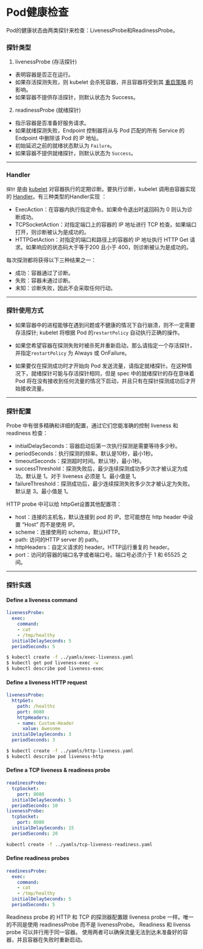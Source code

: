 # Pod健康检查

Pod的健康状态由两类探针来检查：LivenessProbe和ReadinessProbe。

### 探针类型
1. livenessProbe (存活探针)
  - 表明容器是否正在运行。
  - 如果存活探测失败，则 kubelet 会杀死容器，并且容器将受到其 [重启策略](https://kubernetes.io/docs/concepts/workloads/pods/pod-lifecycle/#restart-policy) 的影响。
  - 如果容器不提供存活探针，则默认状态为 Success。
2. readinessProbe (就绪探针)  
  - 指示容器是否准备好服务请求。
  - 如果就绪探测失败，Endpoint 控制器将从与 Pod 匹配的所有 Service 的 Endpoint 中删除该 Pod 的 IP 地址。
  - 初始延迟之前的就绪状态默认为 `Failure`。
  - 如果容器不提供就绪探针，则默认状态为 `Success`。

-----
### Handler

`探针` 是由 [kubelet](https://kubernetes.io/docs/admin/kubelet/) 对容器执行的定期诊断。要执行诊断，kubelet 调用由容器实现的 [Handler](https://godoc.org/k8s.io/kubernetes/pkg/api/v1#Handler)。有三种类型的Handler实现 ：

- ExecAction：在容器内执行指定命令。如果命令退出时返回码为 0 则认为诊断成功。
- TCPSocketAction：对指定端口上的容器的 IP 地址进行 TCP 检查。如果端口打开，则诊断被认为是成功的。
- HTTPGetAction：对指定的端口和路径上的容器的 IP 地址执行 HTTP Get 请求。如果响应的状态码大于等于200 且小于 400，则诊断被认为是成功的。

每次探测都将获得以下三种结果之一：

- 成功：容器通过了诊断。
- 失败：容器未通过诊断。
- 未知：诊断失败，因此不会采取任何行动。

----
### 探针使用方式
- 如果容器中的进程能够在遇到问题或不健康的情况下自行崩溃，则不一定需要存活探针; kubelet 将根据 Pod 的`restartPolicy` 自动执行正确的操作。

- 如果您希望容器在探测失败时被杀死并重新启动，那么请指定一个存活探针，并指定`restartPolicy` 为 Always 或 OnFailure。

- 如果要仅在探测成功时才开始向 Pod 发送流量，请指定就绪探针。在这种情况下，就绪探针可能与存活探针相同，但是 spec 中的就绪探针的存在意味着 Pod 将在没有接收到任何流量的情况下启动，并且只有在探针探测成功后才开始接收流量。

----
### 探针配置
Probe 中有很多精确和详细的配置，通过它们您能准确的控制 liveness 和 readiness 检查：
- initialDelaySeconds：容器启动后第一次执行探测是需要等待多少秒。
- periodSeconds：执行探测的频率。默认是10秒，最小1秒。
- timeoutSeconds：探测超时时间。默认1秒，最小1秒。
- successThreshold：探测失败后，最少连续探测成功多少次才被认定为成功。默认是 1。对于 liveness 必须是 1。最小值是 1。
- failureThreshold：探测成功后，最少连续探测失败多少次才被认定为失败。默认是 3。最小值是 1。  

HTTP probe 中可以给 httpGet设置其他配置项：
- host：连接的主机名，默认连接到 pod 的 IP。您可能想在 http header 中设置 “Host” 而不是使用 IP。
- scheme：连接使用的 schema，默认HTTP。
- path: 访问的HTTP server 的 path。
- httpHeaders：自定义请求的 header。HTTP运行重复的 header。
- port：访问的容器的端口名字或者端口号。端口号必须介于 1 和 65525 之间。

------
### 探针实践

#### Define a liveness command
```yaml
livenessProbe:
  exec:
    command:
    - cat
    - /tmp/healthy
  initialDelaySeconds: 5
  periodSeconds: 5
```
```bash
$ kubectl create -f ../yamls/exec-liveness.yaml
$ kubectl get pod liveness-exec -w
$ kubectl describe pod liveness-exec
```
#### Define a liveness HTTP request
```yaml
livenessProbe:
  httpGet:
    path: /healthz
    port: 8080
    httpHeaders:
    - name: Custom-Header
      value: Awesome
  initialDelaySeconds: 3
  periodSeconds: 3
```
```bash
$ kubectl create -f ../yamls/http-liveness.yaml
$ kubectl describe pod liveness-http
```

#### Define a TCP liveness & readiness probe
```yaml
readinessProbe:
  tcpSocket:
    port: 8080
  initialDelaySeconds: 5
  periodSeconds: 10
livenessProbe:
  tcpSocket:
    port: 8080
  initialDelaySeconds: 15
  periodSeconds: 20
```
```bash
kubectl create -f ../yamls/tcp-liveness-readiness.yaml
```

#### Define readiness probes
```yaml
readinessProbe:
  exec:
    command:
    - cat
    - /tmp/healthy
  initialDelaySeconds: 5
  periodSeconds: 5
```

Readiness probe 的 HTTP 和 TCP 的探测器配置跟 liveness probe 一样。唯一的不同是使用 readinessProbe 而不是 livenessProbe。
Readiness 和 livenss probe 可以并行用于同一容器。 使用两者可以确保流量无法到达未准备好的容器，并且容器在失败时重新启动。
